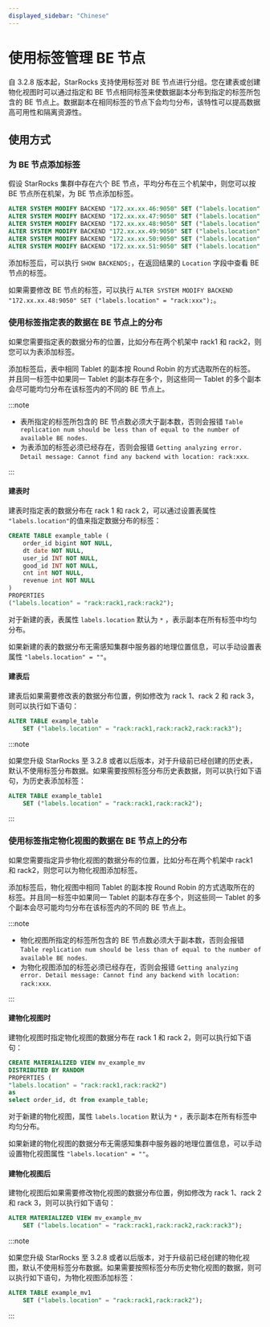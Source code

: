 ```yaml
---
displayed_sidebar: "Chinese"
---
```


# 使用标签管理 BE 节点

自 3.2.8 版本起，StarRocks 支持使用标签对 BE 节点进行分组。您在建表或创建物化视图时可以通过指定和 BE 节点相同标签来使数据副本分布到指定的标签所包含的 BE 节点上。数据副本在相同标签的节点下会均匀分布，该特性可以提高数据高可用性和隔离资源性。

## 使用方式

### 为 BE 节点添加标签

假设 StarRocks 集群中存在六个 BE 节点，平均分布在三个机架中，则您可以按 BE 节点所在机架，为 BE 节点添加标签。

```SQL
ALTER SYSTEM MODIFY BACKEND "172.xx.xx.46:9050" SET ("labels.location" = "rack:rack1");
ALTER SYSTEM MODIFY BACKEND "172.xx.xx.47:9050" SET ("labels.location" = "rack:rack1");
ALTER SYSTEM MODIFY BACKEND "172.xx.xx.48:9050" SET ("labels.location" = "rack:rack2");
ALTER SYSTEM MODIFY BACKEND "172.xx.xx.49:9050" SET ("labels.location" = "rack:rack2");
ALTER SYSTEM MODIFY BACKEND "172.xx.xx.50:9050" SET ("labels.location" = "rack:rack3");
ALTER SYSTEM MODIFY BACKEND "172.xx.xx.51:9050" SET ("labels.location" = "rack:rack3");
```

添加标签后，可以执行 `SHOW BACKENDS;`，在返回结果的 `Location` 字段中查看 BE 节点的标签。

如果需要修改  BE 节点的标签，可以执行  `ALTER SYSTEM MODIFY BACKEND "172.xx.xx.48:9050" SET ("labels.location" = "rack:xxx");`。

### 使用标签指定表的数据在 BE 节点上的分布

如果您需要指定表的数据分布的位置，比如分布在两个机架中 rack1 和 rack2，则您可以为表添加标签。

添加标签后，表中相同 Tablet 的副本按 Round Robin 的方式选取所在的标签。并且同一标签中如果同一 Tablet 的副本存在多个，则这些同一 Tablet 的多个副本会尽可能均匀分布在该标签内的不同的 BE 节点上。

:::note

- 表所指定的标签所包含的 BE 节点数必须大于副本数，否则会报错 `Table replication num should be less than of equal to the number of available BE nodes`.
- 为表添加的标签必须已经存在，否则会报错  `Getting analyzing error. Detail message: Cannot find any backend with location: rack:xxx`.

:::

#### 建表时

建表时指定表的数据分布在 rack 1 和 rack 2，可以通过设置表属性 `"labels.location"`的值来指定数据分布的标签：

```SQL
CREATE TABLE example_table (
    order_id bigint NOT NULL,
    dt date NOT NULL,
    user_id INT NOT NULL,
    good_id INT NOT NULL,
    cnt int NOT NULL,
    revenue int NOT NULL
)
PROPERTIES
("labels.location" = "rack:rack1,rack:rack2");
```

对于新建的表，表属性 `labels.location` 默认为 `*` ，表示副本在所有标签中均匀分布。

如果新建的表的数据分布无需感知集群中服务器的地理位置信息，可以手动设置表属性 `"labels.location" = ""`。

#### 建表后

建表后如果需要修改表的数据分布位置，例如修改为 rack 1、rack 2 和 rack 3，则可以执行如下语句：

```SQL
ALTER TABLE example_table
    SET ("labels.location" = "rack:rack1,rack:rack2,rack:rack3");
```

:::note

如果您升级 StarRocks 至 3.2.8 或者以后版本，对于升级前已经创建的历史表，默认不使用标签分布数据。如果需要按照标签分布历史表数据，则可以执行如下语句，为历史表添加标签：

```SQL
ALTER TABLE example_table1
    SET ("labels.location" = "rack:rack1,rack:rack2");
```

:::

### 使用标签指定物化视图的数据在 BE 节点上的分布

如果您需要指定异步物化视图的数据分布的位置，比如分布在两个机架中 rack1 和 rack2，则您可以为物化视图添加标签。

添加标签后，物化视图中相同 Tablet 的副本按 Round Robin 的方式选取所在的标签。并且同一标签中如果同一 Tablet 的副本存在多个，则这些同一 Tablet 的多个副本会尽可能均匀分布在该标签内的不同的 BE 节点上。

:::note

- 物化视图所指定的标签所包含的 BE 节点数必须大于副本数，否则会报错 `Table replication num should be less than of equal to the number of available BE nodes`.
- 为物化视图添加的标签必须已经存在，否则会报错  `Getting analyzing error. Detail message: Cannot find any backend with location: rack:xxx`.

:::

#### 建物化视图时

建物化视图时指定物化视图的数据分布在 rack 1 和 rack 2，则可以执行如下语句：

```SQL
CREATE MATERIALIZED VIEW mv_example_mv
DISTRIBUTED BY RANDOM
PROPERTIES (
"labels.location" = "rack:rack1,rack:rack2")
as 
select order_id, dt from example_table;
```

对于新建的物化视图，属性 `labels.location` 默认为 `*` ，表示副本在所有标签中均匀分布。

如果新建的物化视图的数据分布无需感知集群中服务器的地理位置信息，可以手动设置物化视图属性 `"labels.location" = ""`。

#### 建物化视图后

建物化视图后如果需要修改物化视图的数据分布位置，例如修改为 rack 1、rack 2 和 rack 3，则可以执行如下语句：

```SQL
ALTER MATERIALIZED VIEW mv_example_mv
    SET ("labels.location" = "rack:rack1,rack:rack2,rack:rack3");
```

:::note

如果您升级 StarRocks 至 3.2.8 或者以后版本，对于升级前已经创建的物化视图，默认不使用标签分布数据。如果需要按照标签分布历史物化视图的数据，则可以执行如下语句，为物化视图添加标签：

```SQL
ALTER TABLE example_mv1
    SET ("labels.location" = "rack:rack1,rack:rack2");
```

:::
